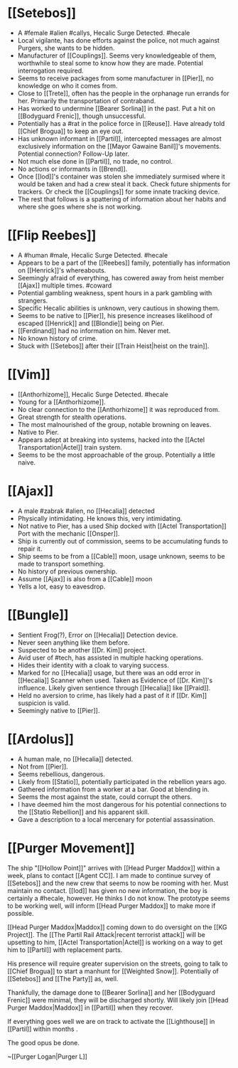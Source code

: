 # [[Setebos]]

- A #female #alien #callys, Hecalic Surge Detected. #hecale
- Local vigilante, has done efforts against the police, not much against Purgers, she wants to be hidden.
- Manufacturer of [[Couplings]]. Seems very knowledgeable of them, worthwhile to steal some to know how they are made. Potential interrogation required.
- Seems to receive packages from some manufacturer in [[Pier]], no knowledge on who it comes from.
- Close to [[Trete]], often has the people in the orphanage run errands for her. Primarily the transportation of contraband.
- Has worked to undermine [[Bearer Sorlina]] in the past. Put a hit on [[Bodyguard Frenic]], though unsuccessful.
- Potentially has a #rat in the police force in [[Reuse]]. Have already told [[Chief Brogua]] to keep an eye out.
- Has unknown informant in [[Partil]], intercepted messages are almost exclusively information on the [[Mayor Gawaine Banil]]'s movements. Potential connection? Follow-Up later.
- Not much else done in [[Partil]], no trade, no control.
- No actions or informants in [[Brend]].
- Once [[Iod]]'s container was stolen she immediately surmised where it would be taken and had a crew steal it back. Check future shipments for trackers. Or check the [[Couplings]] for some innate tracking device.
- The rest that follows is a spattering of information about her habits and where she goes where she is not working.
# [[Flip Reebes]]
- A #human #male, Hecalic Surge Detected. #hecale
- Appears to be a part of the [[Reebes]] family, potentially has information on [[Henrick]]'s whereabouts.
- Seemingly afraid of everything, has cowered away from heist member [[Ajax]] multiple times. #coward
- Potential gambling weakness, spent hours in a park gambling with strangers.
- Specific Hecalic abilities is unknown, very cautious in showing them.
- Seems to be native to [[Pier]], his presence increases likelihood of escaped [[Henrick]] and [[Blondie]] being on Pier.
- [[Ferdinand]] had no information on him. Never met.
- No known history of crime.
- Stuck with [[Setebos]] after their [[Train Heist|heist on the train]].
# [[Vim]]
- [[Anthorhizome]], Hecalic Surge Detected. #hecale
- Young for a [[Anthorhizome]].
- No clear connection to the [[Anthorhizome]] it was reproduced from.
- Great strength for stealth operations.
- The most malnourished of the group, notable browning on leaves.
- Native to Pier.
- Appears adept at breaking into systems, hacked into the [[Actel Transportation|Actel]] train system.
- Seems to be the most approachable of the group. Potentially a little naive.
# [[Ajax]]
- A male #zabrak #alien, no [[Hecalia]] detected
- Physically intimidating. He knows this, very intimidating.
- Not native to Pier, has a used Ship docked with [[Actel Transportation]] Port with the mechanic [[Onsper]].
- Ship is currently out of commission, seems to be accumulating funds to repair it.
- Ship seems to be from a [[Cable]] moon, usage unknown, seems to be made to transport something.
- No history of previous ownership.
- Assume [[Ajax]] is also from a [[Cable]] moon
- Yells a lot, easy to eavesdrop.
# [[Bungle]]
- Sentient Frog(?), Error on [[Hecalia]] Detection device.
- Never seen anything like them before.
- Suspected to be another [[Dr. Kim]] project.
- Avid user of #tech, has assisted in multiple hacking operations.
- Hides their identity with a cloak to varying success.
- Marked for no [[Hecalia]] usage, but there was an odd error in [[Hecalia]] Scanner when used. Taken as Evidence of [[Dr. Kim]]'s influence. Likely given sentience through [[Hecalia]] like [[Praid]].
- Held no aversion to crime, has likely had a past of it if [[Dr. Kim]] suspicion is valid.
- Seemingly native to [[Pier]].
# [[Ardolus]]
- A human male, no [[Hecalia]] detected.
- Not from [[Pier]].
- Seems rebellious, dangerous.
- Likely from [[Statio]], potentially participated in the rebellion years ago.
- Gathered information from a worker at a bar. Good at blending in.
- Seems the most against the state, could corrupt the others.
- I have deemed him the most dangerous for his potential connections to the [[Statio Rebellion]] and his apparent skill.
- Gave a description to a local mercenary for potential assassination.
# [[Purger Movement]]

The ship "[[Hollow Point]]" arrives with [[Head Purger Maddox]] within a week, plans to contact [[Agent CC]]. I am made to continue survey of [[Setebos]] and the new crew that seems to now be rooming with her. Must maintain no contact. [[Iod]] has given no new information, the boy is certainly a #hecale, however. He thinks I do not know. The prototype seems to be working well, will inform [[Head Purger Maddox]] to make more if possible.

[[Head Purger Maddox|Maddox]] coming down to do oversight on the [[KG Project]]. The [[The Partil Rail Attack|recent terrorist attack]] will be upsetting to him, [[Actel Transportation|Actel]] is working on a way to get him to [[Partil]] with replacement parts.

His presence will require greater supervision on the streets, going to talk to [[Chief Brogua]] to start a manhunt for [[Weighted Snow]]. Potentially of [[Setebos]] and [[The Party]] as, well.

Thankfully, the damage done to [[Bearer Sorlina]] and her [[Bodyguard Frenic]] were minimal, they will be discharged shortly. Will likely join [[Head Purger Maddox|Maddox]] in [[Partil]] when they recover.

If everything goes well we are on track to activate the [[Lighthouse]] in [[Partil]] within months .

The good opus be done.

~[[Purger Logan|Purger L]]
 